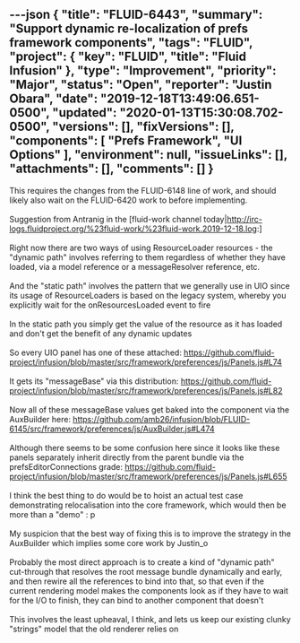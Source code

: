 ---json
{
  "title": "FLUID-6443",
  "summary": "Support dynamic re-localization of prefs framework components",
  "tags": "FLUID",
  "project": {
    "key": "FLUID",
    "title": "Fluid Infusion"
  },
  "type": "Improvement",
  "priority": "Major",
  "status": "Open",
  "reporter": "Justin Obara",
  "date": "2019-12-18T13:49:06.651-0500",
  "updated": "2020-01-13T15:30:08.702-0500",
  "versions": [],
  "fixVersions": [],
  "components": [
    "Prefs Framework",
    "UI Options"
  ],
  "environment": null,
  "issueLinks": [],
  "attachments": [],
  "comments": []
}
---
This requires the changes from the FLUID-6148 line of work, and should likely also wait on the FLUID-6420 work to before implementing.\
 \
Suggestion from Antranig in the \[fluid-work channel today|<http://irc-logs.fluidproject.org/%23fluid-work/%23fluid-work.2019-12-18.log>:]\
 \
Right now there are two ways of using ResourceLoader resources - the "dynamic path" involves referring to them regardless of whether they have loaded, via a model reference or a messageResolver reference, etc.\
 \
And the "static path" involves the pattern that we generally use in UIO since its usage of ResourceLoaders is based on the legacy system, whereby you explicitly wait for the onResourcesLoaded event to fire\
 \
In the static path you simply get the value of the resource as it has loaded and don't get the benefit of any dynamic updates\
 \
So every UIO panel has one of these attached: <https://github.com/fluid-project/infusion/blob/master/src/framework/preferences/js/Panels.js#L74>\
 \
It gets its "messageBase" via this distribution: <https://github.com/fluid-project/infusion/blob/master/src/framework/preferences/js/Panels.js#L82>\
 \
Now all of these messageBase values get baked into the component via the AuxBuilder here: <https://github.com/amb26/infusion/blob/FLUID-6145/src/framework/preferences/js/AuxBuilder.js#L474>\
 \
Although there seems to be some confusion here since it looks like these panels separately inherit directly from the parent bundle via the prefsEditorConnections grade: <https://github.com/fluid-project/infusion/blob/master/src/framework/preferences/js/Panels.js#L655>\
 \
I think the best thing to do would be to hoist an actual test case demonstrating relocalisation into the core framework, which would then be more than a "demo" : p\
 \
My suspicion that the best way of fixing this is to improve the strategy in the AuxBuilder which implies some core work by Justin\_o\
 \
Probably the most direct approach is to create a kind of "dynamic path" cut-through that resolves the root message bundle dynamically and early, and then rewire all the references to bind into that, so that even if the current rendering model makes the components look as if they have to wait for the I/O to finish, they can bind to another component that doesn't\
 \
This involves the least upheaval, I think, and lets us keep our existing clunky "strings" model that the old renderer relies on

        